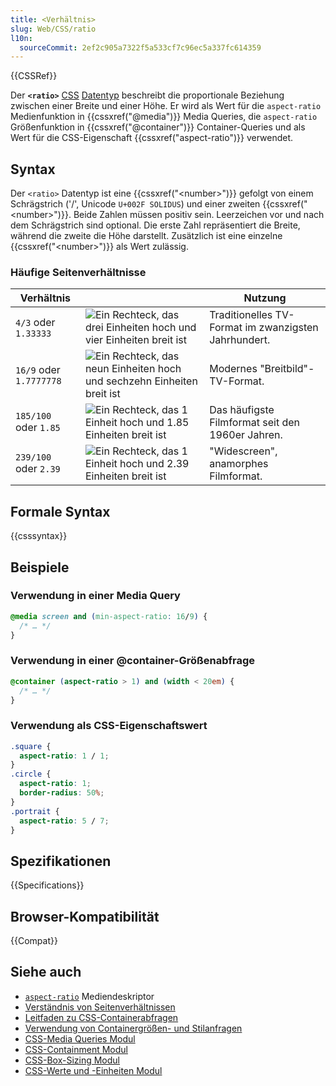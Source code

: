 ```yaml
---
title: <Verhältnis>
slug: Web/CSS/ratio
l10n:
  sourceCommit: 2ef2c905a7322f5a533cf7c96ec5a337fc614359
---
```


{{CSSRef}}

Der **`<ratio>`** [CSS](/de/docs/Web/CSS) [Datentyp](/de/docs/Web/CSS/CSS_Types) beschreibt die proportionale Beziehung zwischen einer Breite und einer Höhe. Er wird als Wert für die `aspect-ratio` Medienfunktion in {{cssxref("@media")}} Media Queries, die `aspect-ratio` Größenfunktion in {{cssxref("@container")}} Container-Queries und als Wert für die CSS-Eigenschaft {{cssxref("aspect-ratio")}} verwendet.

## Syntax

Der `<ratio>` Datentyp ist eine {{cssxref("&lt;number&gt;")}} gefolgt von einem Schrägstrich ('/', Unicode `U+002F SOLIDUS`) und einer zweiten {{cssxref("&lt;number&gt;")}}. Beide Zahlen müssen positiv sein. Leerzeichen vor und nach dem Schrägstrich sind optional. Die erste Zahl repräsentiert die Breite, während die zweite die Höhe darstellt. Zusätzlich ist eine einzelne {{cssxref("&lt;number&gt;")}} als Wert zulässig.

### Häufige Seitenverhältnisse

| Verhältnis            |                                                                              | Nutzung                                         |
| --------------------- | ---------------------------------------------------------------------------- | ----------------------------------------------- |
| `4/3` oder `1.33333`  | ![Ein Rechteck, das drei Einheiten hoch und vier Einheiten breit ist](ratio4_3.png) | Traditionelles TV-Format im zwanzigsten Jahrhundert. |
| `16/9` oder `1.7777778` | ![Ein Rechteck, das neun Einheiten hoch und sechzehn Einheiten breit ist](ratio16_9.png) | Modernes "Breitbild"-TV-Format.                |
| `185/100` oder `1.85` | ![Ein Rechteck, das 1 Einheit hoch und 1.85 Einheiten breit ist](ratio1_1.85.png) | Das häufigste Filmformat seit den 1960er Jahren. |
| `239/100` oder `2.39` | ![Ein Rechteck, das 1 Einheit hoch und 2.39 Einheiten breit ist](ratio1_2.39.png) | "Widescreen", anamorphes Filmformat.            |

## Formale Syntax

{{csssyntax}}

## Beispiele

### Verwendung in einer Media Query

```css
@media screen and (min-aspect-ratio: 16/9) {
  /* … */
}
```

### Verwendung in einer @container-Größenabfrage

```css
@container (aspect-ratio > 1) and (width < 20em) {
  /* … */
}
```

### Verwendung als CSS-Eigenschaftswert

```css
.square {
  aspect-ratio: 1 / 1;
}
.circle {
  aspect-ratio: 1;
  border-radius: 50%;
}
.portrait {
  aspect-ratio: 5 / 7;
}
```

## Spezifikationen

{{Specifications}}

## Browser-Kompatibilität

{{Compat}}

## Siehe auch

- [`aspect-ratio`](/de/docs/Web/CSS/@media/aspect-ratio) Mediendeskriptor
- [Verständnis von Seitenverhältnissen](/de/docs/Web/CSS/CSS_box_sizing/Understanding_aspect-ratio)
- [Leitfaden zu CSS-Containerabfragen](/de/docs/Web/CSS/CSS_containment/Container_queries)
- [Verwendung von Containergrößen- und Stilanfragen](/de/docs/Web/CSS/CSS_containment/Container_size_and_style_queries)
- [CSS-Media Queries Modul](/de/docs/Web/CSS/CSS_media_queries)
- [CSS-Containment Modul](/de/docs/Web/CSS/CSS_containment)
- [CSS-Box-Sizing Modul](/de/docs/Web/CSS/CSS_box_sizing)
- [CSS-Werte und -Einheiten Modul](/de/docs/Web/CSS/CSS_Values_and_Units)
